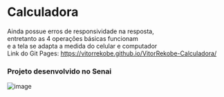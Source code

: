 # Calculadora
Ainda possue erros de responsividade na resposta,<br> entretanto as 4 operações básicas funcionam <br> e a tela se adapta a medida do celular e computador<br>
Link do Git Pages: https://vitorrekobe.github.io/VitorRekobe-Calculadora/
### Projeto desenvolvido no Senai
![image](https://user-images.githubusercontent.com/98287250/201530008-1fd66e77-d5df-4e28-bc40-bd438a8b53ff.png)
